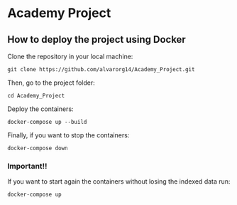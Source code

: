 # Academy Project

## How to deploy the project using Docker

Clone the repository in your local machine:

```
git clone https://github.com/alvarorg14/Academy_Project.git
```

Then, go to the project folder:

```
cd Academy_Project
```

Deploy the containers:

```
docker-compose up --build
```

Finally, if you want to stop the containers:

```
docker-compose down
```

### Important!!

If you want to start again the containers without losing the indexed data run:

```
docker-compose up
```
